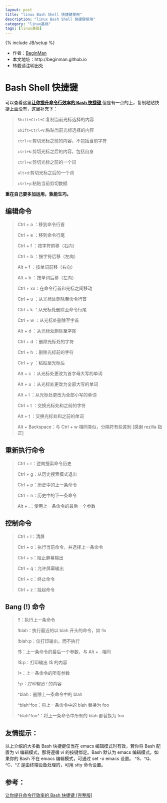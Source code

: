 ```yaml
---
layout: post
title: "linux Bash Shell 快捷键使用"
description: "linux Bash Shell 快捷键使用"
category: "linux基础"
tags: [linux基础]
---
```

{% include JB/setup %}
<ul>
    <li>作者：<a href="http://weibo.com/beginman" target="blank">BeginMan</a></li>
    <li>本文地址：http://beginman.github.io</li>
    <li>转载请注明出处</li>
</ul>
<h1>Bash Shell 快捷键</h1>

<p>可以查看这里<a href="https://linuxtoy.org/archives/bash-shortcuts.html"><strong>让你提升命令行效率的 Bash 快捷键</strong></a>,但是有一点的上，复制粘贴快捷上面没有，这里补充下：</p>

<!--more-->

<blockquote>
  <p><code>Shift+Ctrl+C</code>:复制当前光标选择的内容</p>
  
  <p><code>Shift+Ctrl+V</code>:粘贴当前光标选择的内容</p>
  
  <p><code>ctrl+u</code>:剪切光标之前的内容，不包括当前字符</p>
  
  <p><code>ctrl+k</code>:剪切光标之后的内容，包括自身</p>
  
  <p><code>ctrl+w</code>:剪切光标之前的一个词</p>
  
  <p><code>alt+d</code>:剪切光标之后的一个词</p>
  
  <p><code>ctrl+y</code>:粘贴当前剪切数据</p>
</blockquote>

<p><strong>重在自己要多加运用，孰能生巧。</strong></p>

<h2>编辑命令</h2>

<blockquote>
  <p>Ctrl + a ：移到命令行首</p>
  
  <p>Ctrl + e ：移到命令行尾</p>
  
  <p>Ctrl + f ：按字符前移（右向）</p>
  
  <p>Ctrl + b ：按字符后移（左向）</p>
  
  <p>Alt + f ：按单词前移（右向）</p>
  
  <p>Alt + b ：按单词后移（左向）</p>
  
  <p>Ctrl + xx：在命令行首和光标之间移动</p>
  
  <p>Ctrl + u ：从光标处删除至命令行首</p>
  
  <p>Ctrl + k ：从光标处删除至命令行尾</p>
  
  <p>Ctrl + w ：从光标处删除至字首</p>
  
  <p>Alt + d ：从光标处删除至字尾</p>
  
  <p>Ctrl + d ：删除光标处的字符</p>
  
  <p>Ctrl + h ：删除光标前的字符</p>
  
  <p>Ctrl + y ：粘贴至光标后</p>
  
  <p>Alt + c ：从光标处更改为首字母大写的单词</p>
  
  <p>Alt + u ：从光标处更改为全部大写的单词</p>
  
  <p>Alt + l ：从光标处更改为全部小写的单词</p>
  
  <p>Ctrl + t ：交换光标处和之前的字符</p>
  
  <p>Alt + t ：交换光标处和之前的单词</p>
  
  <p>Alt + Backspace：与 Ctrl + w 相同类似，分隔符有些差别 [感谢 rezilla 指正]</p>
</blockquote>

<h2>重新执行命令</h2>

<blockquote>
  <p>Ctrl + r：逆向搜索命令历史</p>
  
  <p>Ctrl + g：从历史搜索模式退出</p>
  
  <p>Ctrl + p：历史中的上一条命令</p>
  
  <p>Ctrl + n：历史中的下一条命令</p>
  
  <p>Alt + .：使用上一条命令的最后一个参数</p>
</blockquote>

<h2>控制命令</h2>

<blockquote>
  <p>Ctrl + l：清屏</p>
  
  <p>Ctrl + o：执行当前命令，并选择上一条命令</p>
  
  <p>Ctrl + s：阻止屏幕输出</p>
  
  <p>Ctrl + q：允许屏幕输出</p>
  
  <p>Ctrl + c：终止命令</p>
  
  <p>Ctrl + z：挂起命令</p>
</blockquote>

<h2>Bang (!) 命令</h2>

<blockquote>
  <p>!!：执行上一条命令</p>
  
  <p>!blah：执行最近的以 blah 开头的命令，如 !ls</p>
  
  <p>!blah:p：仅打印输出，而不执行</p>
  
  <p>!$：上一条命令的最后一个参数，与 Alt + . 相同</p>
  
  <p>!$:p：打印输出 !$ 的内容</p>
  
  <p>!*：上一条命令的所有参数</p>
  
  <p>!<em>:p：打印输出 !</em> 的内容</p>
  
  <p>^blah：删除上一条命令中的 blah</p>
  
  <p>^blah^foo：将上一条命令中的 blah 替换为 foo</p>
  
  <p>^blah^foo^：将上一条命令中所有的 blah 都替换为 foo</p>
</blockquote>

<h2>友情提示：</h2>

<p>以上介绍的大多数 Bash 快捷键仅当在 emacs 编辑模式时有效，若你将 Bash 配置为 vi 编辑模式，那将遵循 vi 的按键绑定。Bash 默认为 emacs 编辑模式。如果你的 Bash 不在 emacs 编辑模式，可通过 set -o emacs 设置。
^S、^Q、^C、^Z 是由终端设备处理的，可用 stty 命令设置。</p>

<h2>参考：</h2>

<p><a href="https://linuxtoy.org/archives/bash-shortcuts.html">让你提升命令行效率的 Bash 快捷键 [完整版]</a></p>
